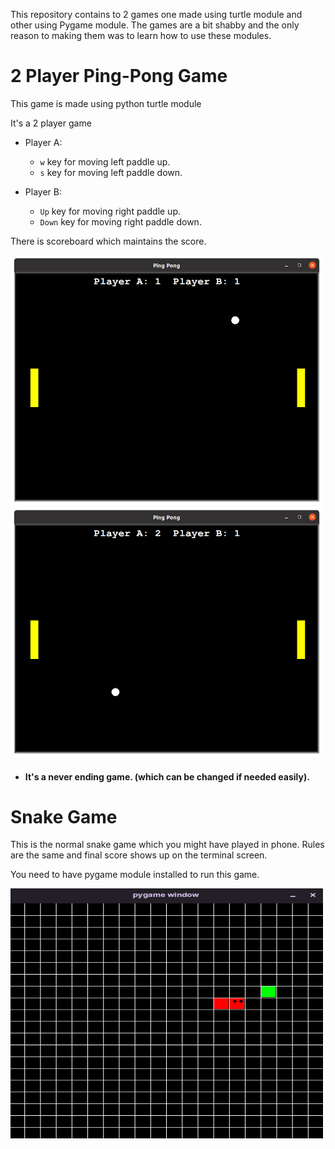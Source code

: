 This repository contains to 2 games one made using turtle module and other using Pygame module. The games are a bit shabby and the only reason to making them was to learn how to use these modules.

# **2 Player Ping-Pong Game**

This game is made using python turtle module

It's a 2 player game

* Player A:
    * `w` key for moving left paddle up.
    * `s` key for moving left paddle down.

* Player B:
    * `Up` key for moving right paddle up.
    * `Down` key for moving right paddle down.

There is scoreboard which maintains the score.  

<p float="center">
<img src="photos/a.png" alt="drawing" width="500" height="400"/>
<img src="photos/b.png" alt="drawing" width="500" height="400"/>
</p>

* #### It's a never ending game. (which can be changed if needed easily).



 # **Snake Game** 

 This is the normal snake game which you might have played in phone.
 Rules are the same and final score shows up on the terminal screen.

You need to have pygame module installed to run this game.

<p float="center">
<img src="photos/c.png" alt="drawing" width="500" height="400"/>
</p>






